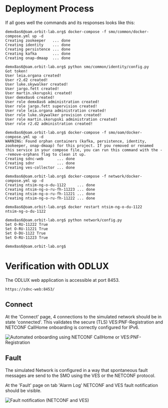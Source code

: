 # Deployment Process

If all goes well the commands and its responses looks like this:

```
demx8as6@oam.orbit-lab.org$ docker-compose -f smo/common/docker-compose.yml up -d
Creating zookeeper   ... done
Creating identity    ... done
Creating persistence ... done
Creating kafka       ... done
Creating onap-dmaap  ... done

demx8as6@oam.orbit-lab.org$ python smo/common/identity/config.py
Got token!
User leia.organa created!
User r2.d2 created!
User luke.skywalker created!
User jargo.fett created!
User martin.skorupski created!
User demx8as6 created!
User role demx8as6 administration created!
User role jargo.fett supervision created!
User role leia.organa administration created!
User role luke.skywalker provision created!
User role martin.skorupski administration created!
User role r2.d2 administration created!

demx8as6@oam.orbit-lab.org$ docker-compose -f smo/oam/docker-compose.yml up -d
WARNING: Found orphan containers (kafka, persistence, identity, zookeeper, onap-dmaap) for this project. If you removed or renamed this service in your compose file, you can run this command with the --remove-orphans flag to clean it up.
Creating sdnc-web      ... done
Creating sdnr          ... done
Creating ves-collector ... done

demx8as6@oam.orbit-lab.org$ docker-compose -f network/docker-compose.yml up -d
Creating ntsim-ng-o-du-1122     ... done
Creating ntsim-ng-o-ru-fh-11223 ... done
Creating ntsim-ng-o-ru-fh-11221 ... done
Creating ntsim-ng-o-ru-fh-11222 ... done

demx8as6@oam.orbit-lab.org$ docker restart ntsim-ng-o-du-1122
ntsim-ng-o-du-1122

demx8as6@oam.orbit-lab.org$ python network/config.py
Set O-RU-11222 True
Set O-RU-11221 True
Set O-DU-1122 True
Set O-RU-11223 True

demx8as6@oam.orbit-lab.org$
```

# Verification with ODLUX

The ODLUX web application is accessible at port 8453.

```
https://sdnc-web:8453/
```

## Connect

At the 'Connect' page, 4 connections to the simulated network should be in state 'connected'. This validates the secure (TLS) VES:PNF-Registration and NETCONF CallHome onboarding is correctly configured for IPv6.

![Automated onboarding using NETCONF CallHome or VES:PNF-Registration](docs/smo-oam-test-01.png "Automated onboarding using NETCONF CallHome or VES:PNF-Registration")

## Fault

The simulated Network is configured in a way that spontaneous fault messages are send to the SMO using the VES or the NETCONF protocol.

At the 'Fault' page on tab 'Alarm Log' NETCONF and VES fault notification should be visible.

![Fault notification (NETCONF and VES)](docs/smo-oam-test-02.png "Fault notification (NETCONF and VES)")

